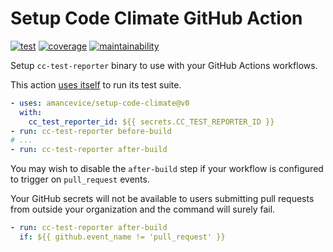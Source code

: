 # Setup Code Climate GitHub Action

[![test](https://img.shields.io/github/workflow/status/amancevice/setup-code-climate/test?logo=github&style=flat-square)](https://github.com/amancevice/setup-code-climate/actions)
[![coverage](https://img.shields.io/codeclimate/coverage/amancevice/setup-code-climate?logo=code-climate&style=flat-square)](https://codeclimate.com/github/amancevice/setup-code-climate/test_coverage)
[![maintainability](https://img.shields.io/codeclimate/maintainability/amancevice/setup-code-climate?logo=code-climate&style=flat-square)](https://codeclimate.com/github/amancevice/setup-code-climate/maintainability)

Setup `cc-test-reporter` binary to use with your GitHub Actions workflows.

This action [uses itself](./.github/workflows/test.yaml) to run its test suite.

```yaml
- uses: amancevice/setup-code-climate@v0
  with:
    cc_test_reporter_id: ${{ secrets.CC_TEST_REPORTER_ID }}
- run: cc-test-reporter before-build
# ...
- run: cc-test-reporter after-build
```

You may wish to disable the `after-build` step if your workflow is configured to trigger on `pull_request` events.

Your GitHub secrets will not be available to users submitting pull requests from outside your organization and the command will surely fail.

```yaml
- run: cc-test-reporter after-build
  if: ${{ github.event_name != 'pull_request' }}
```
